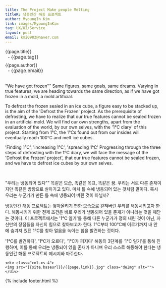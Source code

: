 ```yaml
---
title: The Project Make people Melting
titleK: 냉동인간 해동 프로젝트
author: MyoungIn Kim
link: images/MyoungInKim
tag: UX/UI/Service
layout: post
email: kmi0903@naver.com
---	
```


<div class="container">

<div class="deDep">
{{page.title}}<br>
<p style="font-size:15px; margin:0px; padding:0px 0px 0px 8px; margin:0px 0px 8px 0px;">- {{page.tag}}</p>
{{page.author}}<br>
<p style="font-size:15px; margin:0px; padding:0px 0px 0px 8px;">- {{page.email}}</p>
</div>

<br>

<div class="det lato">


"We have got frozen""
Same figures, same goals, same dreams.
Varying in true features, we are heading towards the same direction, as if we have got frozen in a mold, a mold artificial.

To defrost the frozen sealed in an ice cube, a figure easy to be stacked up, is the aim of the 'Defrost the Frozen' project.
As the prerequisite of defrosting, we have to realize that our true features cannot be sealed frozen in an artificial mold.
We will find our own strengths, apart from the evaluation of the world, by our own selves, with the '1℃ diary' of this project. Starting from 1℃, the 1℃s found out from our insides will eventually reach 100℃ and melt ice cubes.

'Finding 1℃', 'increasing 1℃', 'spreading 1℃'
Progressing through the three steps of defrosting with the 1℃ diary, we will face the message of the 'Defrost the Frozen' project', that our true features cannot be sealed frozen, and we have to defrost ice cubes by our own selves.



</div>

<br>

<div class="noto">

"우리는 냉동되어 있다""
똑같은 모습, 똑같은 목표, 똑같은 꿈.
우리는 서로 다른 존재이지만 똑같은 방향으로 살아가고 있다.
마치 틀 속에 냉동되어 있는 것처럼 말이다.
혹시 우리는 누군가가 만든 틀 속에 냉동되어 버린 것이 아닐까?

냉동인간 해동 프로젝트는 쌓아올리기 편한 모습으로 갇혀버린 우리를 해동시키고자 한다.
해동시키기 위한 전제 조건은 바로 우리가 냉동되어 있을 존재가 아니라는 것을 깨닫는 것이다. 
이 프로젝트에서는 '1℃ 일기'를 통해 다른 누군가가 정의 내린 것이 아닌, 자신만의 장점들을 자신의 힘으로 찾아보고자 한다. 1℃부터 100℃에 이르기까지 내 안에 숨겨져 있던 1℃를 찾아 얼음을 녹이는 힘을 발견하는 것이다. 

'1℃를 발견하다', '1℃가 오르다', '1℃가 퍼지다'
해동의 3단계를 '1℃ 일기’를 통해 진행하며, 이를 통해 우리는 냉동되어 있을 존재가 아니며 우리 스스로 해동해야 한다는 냉동인간 해동 프로젝트의 메시지와 마주한다.


</div>

<div class="row" class="imgcolor">
	
	<div class="col-xs-4">
	<img src="{{site.baseurl}}/{{page.link}}.jpg" class="deImg" alt=""></div>
	
</div>

	

</div> 

{% include footer.html %}